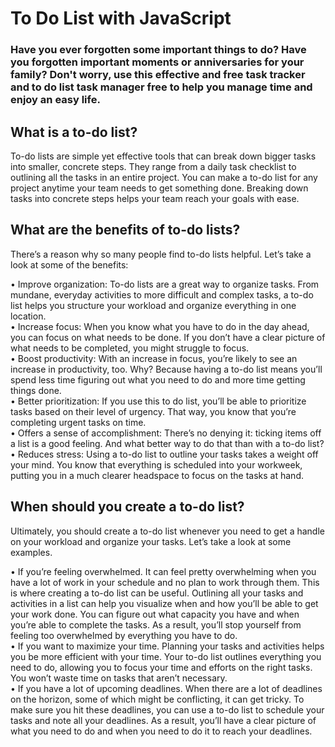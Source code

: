 # To Do List with JavaScript

### Have you ever forgotten some important things to do? Have you forgotten important moments or anniversaries for your family? Don't worry, use this effective and free task tracker and to do list task manager free to help you manage time and enjoy an easy life.

## What is a to-do list?

To-do lists are simple yet effective tools that can break down bigger tasks into smaller, concrete steps. They range from a daily task checklist to outlining all the tasks in an entire project. You can make a to-do list for any project anytime your team needs to get something done. Breaking down tasks into concrete steps helps your team reach your goals with ease.

## What are the benefits of to-do lists?

There’s a reason why so many people find to-do lists helpful. Let’s take a look at some of the benefits:

•	Improve organization: To-do lists are a great way to organize tasks. From mundane, everyday activities to more difficult and complex tasks, a to-do list helps you structure your workload and organize everything in one location. <br>
•	Increase focus: When you know what you have to do in the day ahead, you can focus on what needs to be done. If you don’t have a clear picture of what needs to be completed, you might struggle to focus. <br>
•	Boost productivity: With an increase in focus, you’re likely to see an increase in productivity, too. Why? Because having a to-do list means you’ll spend less time figuring out what you need to do and more time getting things done. <br>
•	Better prioritization: If you use this to do list, you’ll be able to prioritize tasks based on their level of urgency. That way, you know that you’re completing urgent tasks on time. <br>
•	Offers a sense of accomplishment: There’s no denying it: ticking items off a list is a good feeling. And what better way to do that than with a to-do list? <br>
•	Reduces stress: Using a to-do list to outline your tasks takes a weight off your mind. You know that everything is scheduled into your workweek, putting you in a much clearer headspace to focus on the tasks at hand.

## When should you create a to-do list?

Ultimately, you should create a to-do list whenever you need to get a handle on your workload and organize your tasks. Let’s take a look at some examples.

•	If you’re feeling overwhelmed. It can feel pretty overwhelming when you have a lot of work in your schedule and no plan to work through them. This is where creating a to-do list can be useful. Outlining all your tasks and activities in a list can help you visualize when and how you’ll be able to get your work done. You can figure out what capacity you have and when you’re able to complete the tasks. As a result, you’ll stop yourself from feeling too overwhelmed by everything you have to do. <br>
•	If you want to maximize your time. Planning your tasks and activities helps you be more efficient with your time. Your to-do list outlines everything you need to do, allowing you to focus your time and efforts on the right tasks. You won’t waste time on tasks that aren’t necessary. <br>
•	If you have a lot of upcoming deadlines. When there are a lot of deadlines on the horizon, some of which might be conflicting, it can get tricky. To make sure you hit these deadlines, you can use a to-do list to schedule your tasks and note all your deadlines. As a result, you’ll have a clear picture of what you need to do and when you need to do it to reach your deadlines.
